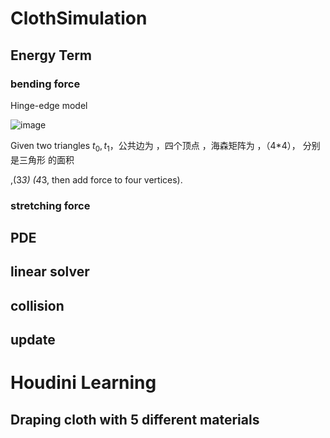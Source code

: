 # ClothSimulation
## Energy Term
### bending force
Hinge-edge model 

![image](https://user-images.githubusercontent.com/46516710/145521649-2d204715-0c23-4d4c-9832-d1fa0bded459.png)

Given two triangles $t_0, t_1$，公共边为 ，四个顶点 ，海森矩阵为
 ，（4*4）， 分别是三角形 的面积
 
 
 ,(3*3)
  (4*3, then add force to four vertices).

### stretching force
## PDE 
## linear solver
## collision
## update

# Houdini Learning
## Draping cloth with 5 different materials 
